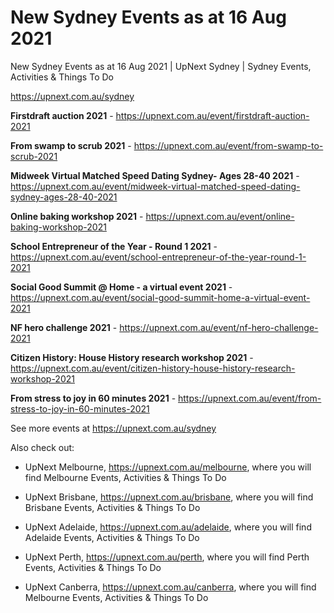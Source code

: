 # New Sydney Events as at 16 Aug 2021
New Sydney Events as at 16 Aug 2021 | UpNext Sydney | Sydney Events, Activities &amp; Things To Do

https://upnext.com.au/sydney


**Firstdraft auction 2021** - https://upnext.com.au/event/firstdraft-auction-2021

**From swamp to scrub 2021** - https://upnext.com.au/event/from-swamp-to-scrub-2021

**Midweek Virtual Matched Speed Dating Sydney- Ages 28-40 2021** - https://upnext.com.au/event/midweek-virtual-matched-speed-dating-sydney-ages-28-40-2021

**Online baking workshop 2021** - https://upnext.com.au/event/online-baking-workshop-2021

**School Entrepreneur of the Year - Round 1 2021** - https://upnext.com.au/event/school-entrepreneur-of-the-year-round-1-2021

**Social Good Summit @ Home - a virtual event 2021** - https://upnext.com.au/event/social-good-summit-home-a-virtual-event-2021

**NF hero challenge 2021** - https://upnext.com.au/event/nf-hero-challenge-2021

**Citizen History: House History research workshop 2021** - https://upnext.com.au/event/citizen-history-house-history-research-workshop-2021

**From stress to joy in 60 minutes 2021** - https://upnext.com.au/event/from-stress-to-joy-in-60-minutes-2021



See more events at https://upnext.com.au/sydney


Also check out:

* UpNext Melbourne, https://upnext.com.au/melbourne, where you will find Melbourne Events, Activities & Things To Do

* UpNext Brisbane, https://upnext.com.au/brisbane, where you will find Brisbane Events, Activities & Things To Do

* UpNext Adelaide, https://upnext.com.au/adelaide, where you will find Adelaide Events, Activities & Things To Do

* UpNext Perth, https://upnext.com.au/perth, where you will find Perth Events, Activities & Things To Do

* UpNext Canberra, https://upnext.com.au/canberra, where you will find Melbourne Events, Activities & Things To Do